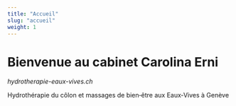 ```yaml
---
title: "Accueil"
slug: "accueil"
weight: 1
---
```


# Bienvenue au cabinet Carolina Erni

_hydrotherapie-eaux-vives.ch_

Hydrothérapie du côlon et massages de bien‑être aux Eaux‑Vives à Genève
